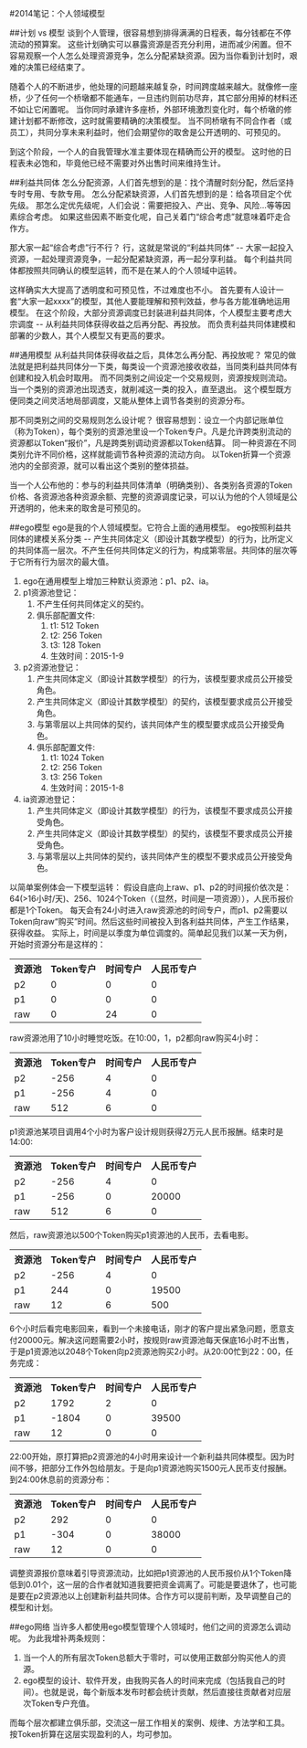 #2014笔记：个人领域模型

##计划 vs 模型
谈到个人管理，很容易想到排得满满的日程表，每分钱都在不停流动的预算案。
这些计划确实可以暴露资源是否充分利用，进而减少闲置。但不容易观察一个人怎么处理资源竞争，怎么分配紧缺资源。因为当你看到计划时，艰难的决策已经结束了。

随着个人的不断进步，他处理的问题越来越复杂，时间跨度越来越大。就像修一座桥，少了任何一个桥墩都不能通车，一旦违约则前功尽弃，其它部分用掉的材料还不如让它闲置呢。
当你同时承建许多座桥，外部环境激烈变化时，每个桥墩的修建计划都不断修改，这时就需要精确的决策模型。
当不同桥墩有不同合作者（或员工），共同分享未来利益时，他们会期望你的取舍是公开透明的、可预见的。

到这个阶段，一个人的自我管理水准主要体现在精确而公开的模型。
这时他的日程表未必饱和，毕竟他已经不需要对外出售时间来维持生计。

##利益共同体
怎么分配资源，人们首先想到的是：找个清醒时刻分配，然后坚持专时专用、专款专用。
怎么分配紧缺资源，人们首先想到的是：给各项目定个优先级。
那怎么定优先级呢，人们会说：需要把投入、产出、竞争、风险...等等因素综合考虑。
如果这些因素不断变化呢，自己关着门“综合考虑”就意味着吓走合作方。

那大家一起“综合考虑”行不行？
行，这就是常说的“利益共同体” -- 大家一起投入资源，一起处理资源竞争，一起分配紧缺资源，再一起分享利益。
每个利益共同体都按照共同确认的模型运转，而不是在某人的个人领域中运转。

这样确实大大提高了透明度和可预见性，不过难度也不小。
首先要有人设计一套“大家一起xxxx”的模型，其他人要能理解和预判效益，参与各方能准确地运用模型。
在这个阶段，大部分资源调度已封装进利益共同体，个人模型主要考虑大宗调度 -- 从利益共同体获得收益之后再分配、再投放。
而负责利益共同体建模和部署的少数人，其个人模型又有更高的要求。

##通用模型
从利益共同体获得收益之后，具体怎么再分配、再投放呢？
常见的做法就是把利益共同体分一下类，每类设一个资源池接收收益，当同类利益共同体有创建和投入机会时取用。
而不同类别之间设定一个交易规则，资源按规则流动。当一个类别的资源池出现透支，就削减这一类的投入，直至退出。
这个模型既方便同类之间灵活地局部调度，又能从整体上调节各类别的资源分布。

那不同类别之间的交易规则怎么设计呢？
很容易想到：设立一个内部记账单位（称为Token），每个类别的资源池里设一个Token专户。凡是允许跨类别流动的资源都以Token“报价”，凡是跨类别调动资源都以Token结算。
同一种资源在不同类别允许不同价格，这样就能调节各种资源的流动方向。
以Token折算一个资源池内的全部资源，就可以看出这个类别的整体损益。

当一个人公布他的：参与的利益共同体清单（明确类别）、各类别各资源的Token价格、各资源池各种资源余额、完整的资源调度记录，可以认为他的个人领域是公开透明的，他未来的取舍是可预见的。

##ego模型
ego是我的个人领域模型。它符合上面的通用模型。
ego按照利益共同体的建模关系分类 -- 产生共同体定义（即设计其数学模型）的行为，比所定义的共同体高一层次。不产生任何共同体定义的行为，构成第零层。共同体的层次等于它所有行为层次的最大值。  

1. ego在通用模型上增加三种默认资源池：p1、p2、ia。
2. p1资源池登记：
	1. 不产生任何共同体定义的契约。
	2. 俱乐部配置文件:
		1. t1: 512 Token
		2. t2: 256 Token
		3. t3: 128 Token
		4. 生效时间：2015-1-9 
3. p2资源池登记：
	1. 产生共同体定义（即设计其数学模型）的行为，该模型要求成员公开接受角色。
	2. 产生共同体定义（即设计其数学模型）的契约，该模型要求成员公开接受角色。
	3. 与第零层以上共同体的契约，该共同体产生的模型要求成员公开接受角色。
	4. 俱乐部配置文件:
		1. t1: 1024 Token
		2. t2: 256 Token
		3. t3: 256 Token
		4. 生效时间：2015-1-8
4. ia资源池登记：
	1. 产生共同体定义（即设计其数学模型）的行为，该模型不要求成员公开接受角色。
	2. 产生共同体定义（即设计其数学模型）的契约，该模型不要求成员公开接受角色。
	3. 与第零层以上共同体的契约，该共同体产生的模型不要求成员公开接受角色。 

以简单案例体会一下模型运转：
假设自底向上raw、p1、p2的时间报价依次是：64(>16小时/天)、256、1024个Token（（显然，时间是一项资源）），人民币报价都是1个Token。
每天会有24小时进入raw资源池的时间专户，而p1、p2需要以Token向raw“购买”时间。然后这些时间被投入到各利益共同体，产生工作结果，获得收益。
实际上，时间是以季度为单位调度的。简单起见我们以某一天为例，开始时资源分布是这样的：
<table>
<tr><th>资源池</th><th>Token专户</th><th>时间专户</th><th>人民币专户</th></tr>
<tr><td>p2</td><td>0</td><td>0</td><td>0</td></tr>
<tr><td>p1</td><td>0</td><td>0</td><td>0</td></tr>
<tr><td>raw</td><td>0</td><td>24</td><td>0</td></tr>
</table>
raw资源池用了10小时睡觉吃饭。在10:00，1，p2都向raw购买4小时：
<table>
<tr><th>资源池</th><th>Token专户</th><th>时间专户</th><th>人民币专户</th></tr>
<tr><td>p2</td><td>-256</td><td>4</td><td>0</td></tr>
<tr><td>p1</td><td>-256</td><td>4</td><td>0</td></tr>
<tr><td>raw</td><td>512</td><td>6</td><td>0</td></tr>
</table>
p1资源池某项目调用4个小时为客户设计规则获得2万元人民币报酬。结束时是14:00:
<table>
<tr><th>资源池</th><th>Token专户</th><th>时间专户</th><th>人民币专户</th></tr>
<tr><td>p2</td><td>-256</td><td>4</td><td>0</td></tr>
<tr><td>p1</td><td>-256</td><td>0</td><td>20000</td></tr>
<tr><td>raw</td><td>512</td><td>6</td><td>0</td></tr>
</table>
然后，raw资源池以500个Token购买p1资源池的人民币，去看电影。
<table>
<tr><th>资源池</th><th>Token专户</th><th>时间专户</th><th>人民币专户</th></tr>
<tr><td>p2</td><td>-256</td><td>4</td><td>0</td></tr>
<tr><td>p1</td><td>244</td><td>0</td><td>19500</td></tr>
<tr><td>raw</td><td>12</td><td>6</td><td>500</td></tr>
</table>
6个小时后看完电影回来，看到一个未接电话，刚才的客户提出紧急问题，愿意支付20000元。解决这问题需要2小时，按规则raw资源池每天保底16小时不出售，于是p1资源池以2048个Token向p2资源池购买2小时。从20:00忙到22：00，任务完成：
<table>
<tr><th>资源池</th><th>Token专户</th><th>时间专户</th><th>人民币专户</th></tr>
<tr><td>p2</td><td>1792</td><td>2</td><td>0</td></tr>
<tr><td>p1</td><td>-1804</td><td>0</td><td>39500</td></tr>
<tr><td>raw</td><td>12</td><td>0</td><td>0</td></tr>
</table>
22:00开始，原打算把p2资源池的4小时用来设计一个新利益共同体模型。因为时间不够，把部分工作外包给朋友。于是向p1资源池购买1500元人民币支付报酬。
到24:00休息前的资源分布：
<table>
<tr><th>资源池</th><th>Token专户</th><th>时间专户</th><th>人民币专户</th></tr>
<tr><td>p2</td><td>292</td><td>0</td><td>0</td></tr>
<tr><td>p1</td><td>-304</td><td>0</td><td>38000</td></tr>
<tr><td>raw</td><td>12</td><td>0</td><td>0</td></tr>
</table>

调整资源报价意味着引导资源流动，比如把p1资源池的人民币报价从1个Token降低到0.01个，这一层的合作者就知道我要把资金调离了。可能是要退休了，也可能是要在p2资源池以上创建新利益共同体。合作方可以提前判断，及早调整自己的模型和计划。

##ego网络
当许多人都使用ego模型管理个人领域时，他们之间的资源怎么调动呢。
为此我增补两条规则：  
1. 当一个人的所有层次Token总额大于零时，可以使用正数部分购买他人的资源。  
2. ego模型的设计、软件开发，由我购买各人的时间来完成（包括我自己的时间）。也就是说，每个新版本发布时都会统计贡献，然后直接往贡献者对应层次Token专户充值。

而每个层次都建立俱乐部，交流这一层工作相关的案例、规律、方法学和工具。
按Token折算在这层实现盈利的人，均可参加。